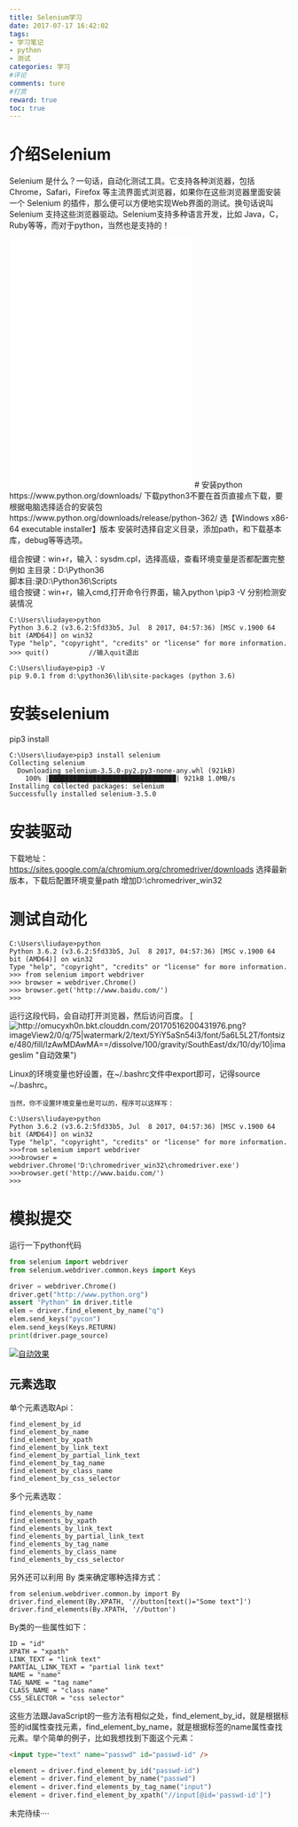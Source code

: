 ```yaml
---
title: Selenium学习
date: 2017-07-17 16:42:02
tags:
- 学习笔记
- python
- 测试
categories: 学习
#评论
comments: ture
#打赏
reward: true
toc: true
---
```

# 介绍Selenium
Selenium 是什么？一句话，自动化测试工具。它支持各种浏览器，包括 Chrome，Safari，Firefox 等主流界面式浏览器，如果你在这些浏览器里面安装一个 Selenium 的插件，那么便可以方便地实现Web界面的测试。换句话说叫 Selenium 支持这些浏览器驱动。Selenium支持多种语言开发，比如 Java，C，Ruby等等，而对于python，当然也是支持的！
<iframe frameborder="no" border="0" marginwidth="0" marginheight="0" width=330 height=450 src="//music.163.com/outchain/player?type=0&id=575073602&auto=0&height=430"></iframe>
# 安装python
https://www.python.org/downloads/ 下载python3不要在首页直接点下载，要根据电脑选择适合的安装包
https://www.python.org/downloads/release/python-362/ 选【Windows x86-64 executable installer】版本
<!-- more -->
安装时选择自定义目录，添加path，和下载基本库，debug等等选项。

组合按键：win+r，输入：sysdm.cpl，选择高级，查看环境变量是否都配置完整
例如
主目录：D:\Python36\
脚本目:录D:\Python36\Scripts\
组合按键：win+r，输入cmd,打开命令行界面，输入python  \pip3 -V 分别检测安装情况

```shell
C:\Users\liudaye>python
Python 3.6.2 (v3.6.2:5fd33b5, Jul  8 2017, 04:57:36) [MSC v.1900 64 bit (AMD64)] on win32
Type "help", "copyright", "credits" or "license" for more information.
>>> quit()			//输入quit退出

C:\Users\liudaye>pip3 -V
pip 9.0.1 from d:\python36\lib\site-packages (python 3.6)

```
# 安装selenium
pip3 install
```shell
C:\Users\liudaye>pip3 install selenium
Collecting selenium
  Downloading selenium-3.5.0-py2.py3-none-any.whl (921kB)
    100% |████████████████████████████████| 921kB 1.0MB/s
Installing collected packages: selenium
Successfully installed selenium-3.5.0

```

# 安装驱动
下载地址：https://sites.google.com/a/chromium.org/chromedriver/downloads
选择最新版本，下载后配置环境变量path 增加D:\chromedriver_win32
# 测试自动化
```shell
C:\Users\liudaye>python
Python 3.6.2 (v3.6.2:5fd33b5, Jul  8 2017, 04:57:36) [MSC v.1900 64 bit (AMD64)] on win32
Type "help", "copyright", "credits" or "license" for more information.
>>> from selenium import webdriver
>>> browser = webdriver.Chrome()
>>> browser.get('http://www.baidu.com/')
>>>
```
运行这段代码，会自动打开浏览器，然后访问百度。
[![http://omucyxh0n.bkt.clouddn.com/20170516200431976.png?imageView2/0/q/75|watermark/2/text/5YiY5aSn54i3/font/5a6L5L2T/fontsize/480/fill/IzAwMDAwMA==/dissolve/100/gravity/SouthEast/dx/10/dy/10|imageslim "自动效果")](http://omucyxh0n.bkt.clouddn.com/20170516200431976.png?imageView2/0/q/75|watermark/2/text/5YiY5aSn54i3/font/5a6L5L2T/fontsize/480/fill/IzAwMDAwMA==/dissolve/100/gravity/SouthEast/dx/10/dy/10|imageslim "自动效果")


 Linux的环境变量也好设置，在~/.bashrc文件中export即可，记得source ~/.bashrc。

    当然，你不设置环境变量也是可以的，程序可以这样写：
```shell
C:\Users\liudaye>python
Python 3.6.2 (v3.6.2:5fd33b5, Jul  8 2017, 04:57:36) [MSC v.1900 64 bit (AMD64)] on win32
Type "help", "copyright", "credits" or "license" for more information.
>>>from selenium import webdriver
>>>browser = webdriver.Chrome('D:\chromedriver_win32\chromedriver.exe')
>>>browser.get('http://www.baidu.com/')
>>>
```
# 模拟提交
运行一下python代码
```python
from selenium import webdriver
from selenium.webdriver.common.keys import Keys

driver = webdriver.Chrome()
driver.get("http://www.python.org")
assert "Python" in driver.title
elem = driver.find_element_by_name("q")
elem.send_keys("pycon")
elem.send_keys(Keys.RETURN)
print(driver.page_source)
```
[![自动效果](http://omucyxh0n.bkt.clouddn.com/20170516200636651.gif?imageView2/0/q/75|watermark/2/text/5YiY5aSn54i3/font/5a6L5L2T/fontsize/480/fill/IzAwMDAwMA==/dissolve/100/gravity/SouthEast/dx/10/dy/10|imageslim "自动效果")](http://omucyxh0n.bkt.clouddn.com/20170516200636651.gif?imageView2/0/q/75|watermark/2/text/5YiY5aSn54i3/font/5a6L5L2T/fontsize/480/fill/IzAwMDAwMA==/dissolve/100/gravity/SouthEast/dx/10/dy/10|imageslim "自动效果")

## 元素选取
  单个元素选取Api：
  ```
find_element_by_id
find_element_by_name
find_element_by_xpath
find_element_by_link_text
find_element_by_partial_link_text
find_element_by_tag_name
find_element_by_class_name
find_element_by_css_selector
```
 多个元素选取：
 ```
find_elements_by_name
find_elements_by_xpath
find_elements_by_link_text
find_elements_by_partial_link_text
find_elements_by_tag_name
find_elements_by_class_name
find_elements_by_css_selector
```
 另外还可以利用 By 类来确定哪种选择方式：
```
from selenium.webdriver.common.by import By
driver.find_element(By.XPATH, '//button[text()="Some text"]')
driver.find_elements(By.XPATH, '//button')
```

 By类的一些属性如下：
 ```
ID = "id"
XPATH = "xpath"
LINK_TEXT = "link text"
PARTIAL_LINK_TEXT = "partial link text"
NAME = "name"
TAG_NAME = "tag name"
CLASS_NAME = "class name"
CSS_SELECTOR = "css selector"
```
这些方法跟JavaScript的一些方法有相似之处，find_element_by_id，就是根据标签的id属性查找元素，find_element_by_name，就是根据标签的name属性查找元素。举个简单的例子，比如我想找到下面这个元素：
```html
<input type="text" name="passwd" id="passwd-id" />
```
```python
element = driver.find_element_by_id("passwd-id")
element = driver.find_element_by_name("passwd")
element = driver.find_elements_by_tag_name("input")
element = driver.find_element_by_xpath("//input[@id='passwd-id']")
```


未完待续····
